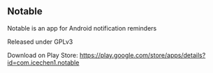## Notable

Notable is an app for Android notification reminders

Released under GPLv3

Download on Play Store: https://play.google.com/store/apps/details?id=com.icechen1.notable
